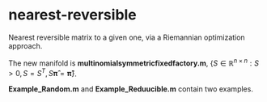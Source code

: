 # nearest-reversible
Nearest reversible matrix to a given one, via a Riemannian optimization approach.

The new manifold is **multinomialsymmetricfixedfactory.m**, $\left\lbrace S \in \mathbb{R}^{n\times n}: S >0, S = S^T, S \boldsymbol{\hat \pi} = \boldsymbol{\hat \pi} \right\rbrace$.

**Example_Random.m** and **Example_Reduucible.m** contain two examples.
